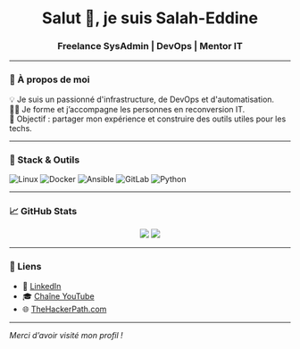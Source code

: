 <h1 align="center">Salut 👋, je suis Salah-Eddine</h1>
<h3 align="center">Freelance SysAdmin | DevOps | Mentor IT</h3>

---

### 🚀 À propos de moi

💡 Je suis un passionné d'infrastructure, de DevOps et d'automatisation.  
🧑‍🏫 Je forme et j’accompagne les personnes en reconversion IT.  
🎯 Objectif : partager mon expérience et construire des outils utiles pour les techs.

---

### 🧰 Stack & Outils

![Linux](https://img.shields.io/badge/Linux-FCC624?logo=linux&logoColor=black)
![Docker](https://img.shields.io/badge/Docker-2496ED?logo=docker&logoColor=white)
![Ansible](https://img.shields.io/badge/Ansible-EE0000?logo=ansible&logoColor=white)
![GitLab](https://img.shields.io/badge/GitLab-FC6D26?logo=gitlab&logoColor=white)
![Python](https://img.shields.io/badge/Python-3776AB?logo=python&logoColor=white)

---

### 📈 GitHub Stats

<p align="center">
  <img src="https://github-readme-stats.vercel.app/api?username=ton-identifiant&show_icons=true&theme=default" />
  <img src="https://github-readme-stats.vercel.app/api/top-langs/?username=ton-identifiant&layout=compact" />
</p>

---

### 🔗 Liens

- 💼 [LinkedIn](https://www.linkedin.com/in/salahs/)
- 🎓 [Chaîne YouTube](https://www.youtube.com/@Salahzaar)
- 🌐 [TheHackerPath.com](https://www.thehackerpath.com)

---

*Merci d’avoir visité mon profil !*
